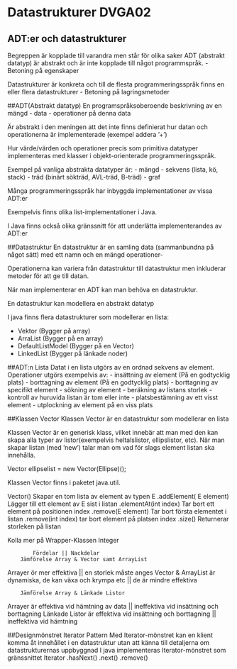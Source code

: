 # Datastrukturer DVGA02

## ADT:er och datastrukturer
Begreppen är kopplade till varandra men står för olika saker
ADT (abstrakt datatyp) är abstrakt och är inte kopplade till något programmspråk.
	- Betoning på egenskaper

Datastrukturer är konkreta och till de flesta programmeringsspråk finns en eller flera datastrukturer
	- Betoning på lagringsmetoder

##ADT(Abstrakt datatyp)
En programspråksoberoende beskrivning av en mängd
	- data
	- operationer på denna data

Är abstrakt i den meningen att det inte finns definierat hur datan och operationerna är implementerade (exempel addera ’+’)

Hur värde/värden och operationer precis som primitiva datatyper implementeras med klasser i objekt-orienterade programmeringsspråk.

Exempel på vanliga abstrakta datatyper är:
	- mängd
	- sekvens (lista, kö, stack)
	- träd (binärt sökträd, AVL-träd, B-träd)
	- graf

Många programmeringsspråk har inbyggda implementationer av vissa ADT:er

Exempelvis finns olika list-implementationer i Java.

I Java finns också olika gränssnitt för att underlätta implementerandes av ADT:er

##Datastruktur
En datastruktur är en samling data (sammanbundna på något sätt) med ett namn och en mängd operationer-

Operationerna kan variera från datastruktur till datastruktur men inkluderar metoder för att ge till datan.

När man implementerar en ADT kan man behöva en datastruktur.

En datastruktur kan modellera en abstrakt datatyp

I java finns flera datastrukturer som modellerar en lista:
- Vektor   (Bygger på array)
- ArraList (Bygger på en array)
- DefaultListModel (Bygger på en Vector)
- LinkedList (Bygger på länkade noder)


##ADT:n Lista
Datat i en lista utgörs av en ordnad sekvens av element.
Operationer utgörs exempelvis av:
	- insättning av element (På en godtycklig plats)
	- borttagning av element (På en godtycklig plats)
	- borttagning av specifikt element
	- sökning av element
	- beräkning av listans storlek
	- kontroll av huruvida listan är tom eller inte
	- platsbestämning av ett visst element
	- utplockning av element på en viss plats

##Klassen Vector
Klassen Vector är en datastruktur som modellerar en lista

Klassen Vector är en generisk klass, vilket innebär att man med den kan skapa alla typer av listor(exempelvis heltalslistor, ellipslistor, etc).
När man skapar listan (med ’new’) talar man om vad för slags element listan ska innehålla.

Vector <Ellipse> ellipselist = new Vector(Ellipse)();

Klassen Vector finns i paketet java.util.

Vector<E>() Skapar en tom lista av element av typen E
.addElement( E element) Lägger till ett element av E sist i listan
.elementAt(int index) Tar bort ett element på positionen index
.remove(E element) Tar bort första elementet i listan
.remove(int index) tar bort element på platsen index
.size() Returnerar storleken på listan

Kolla mer på Wrapper-Klassen Integer

			Fördelar || Nackdelar
		Jämförelse Array & Vector samt ArrayList
Arrayer ör mer effektiva || en storlek måste anges
Vector & ArrayList är dynamiska, de kan växa och krympa etc || de är mindre effektiva

		Jämförelse Array & Länkade Listor
Arrayer är effektiva vid hämtning av data || ineffektiva vid insättning och borttagning
Länkade Listor är effektiva vid insättning och borttagning || ineffektiva vid hämtning


##Designmönstret Iterator Pattern
Med Iterator-mönstret kan en klient komma åt innehållet i en datastruktur utan att känna till detaljerna om datastrukturernas uppbyggnad
I java implementeras Iterator-mönstret som gränssnittet Iterator
.hasNext()
.next()
.remove()
